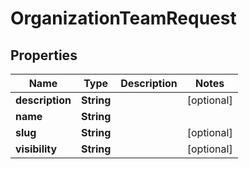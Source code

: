 
# OrganizationTeamRequest

## Properties
Name | Type | Description | Notes
------------ | ------------- | ------------- | -------------
**description** | **String** |  |  [optional]
**name** | **String** |  | 
**slug** | **String** |  |  [optional]
**visibility** | **String** |  |  [optional]



